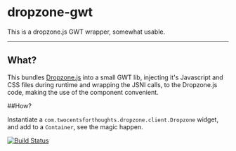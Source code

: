 dropzone-gwt
============

This is a dropzone.js GWT wrapper, somewhat usable.

---

## What?

This bundles [Dropzone.js](http://www.dropzonejs.com/) into a small GWT lib, injecting it's Javascript and CSS files during runtime and wrapping the JSNI calls, to the Dropzone.js code, making the use of the component convenient.

##How?

Instantiate a `com.twocentsforthoughts.dropzone.client.Dropzone` widget, and add to a `Container`, see the magic happen.

[![Build Status](https://travis-ci.org/andrezimmermann/dropzone-gwt.svg?branch=master)](https://travis-ci.org/andrezimmermann/dropzone-gwt)
